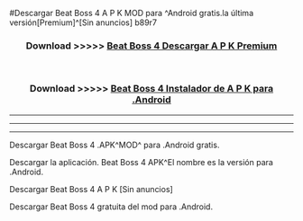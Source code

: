 #Descargar Beat Boss 4  A P K MOD para ^Android gratis.la última versión[Premium]^[Sin anuncios] b89r7



<div align="center">
<h3>Download >>>>> <a href="https://es-web.web.app/?es= ${title}">Beat Boss 4  Descargar A P K Premium</a></h3><br>

<h3>Download >>>>> <a href="https://es-web.web.app/?es= ${title}">Beat Boss 4  Instalador de A P K para .Android</a></h3>
</div>


----------------------------------------------------------

----------------------------------------------------------

----------------------------------------------------------

Descargar Beat Boss 4  .APK^MOD^ para .Android gratis.

Descargar la aplicación. Beat Boss 4  APK^El nombre es la versión para .Android.

Descargar Beat Boss 4  A P K [Sin anuncios]

Descargar Beat Boss 4  gratuita del mod para .Android.